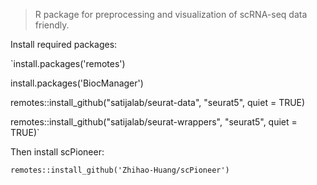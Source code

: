 >R package for preprocessing and visualization of scRNA-seq data friendly.

Install required packages:

`install.packages('remotes')

install.packages('BiocManager')

remotes::install_github("satijalab/seurat-data", "seurat5", quiet = TRUE)

remotes::install_github("satijalab/seurat-wrappers", "seurat5", quiet = TRUE)`


Then install scPioneer:

`remotes::install_github('Zhihao-Huang/scPioneer')`
